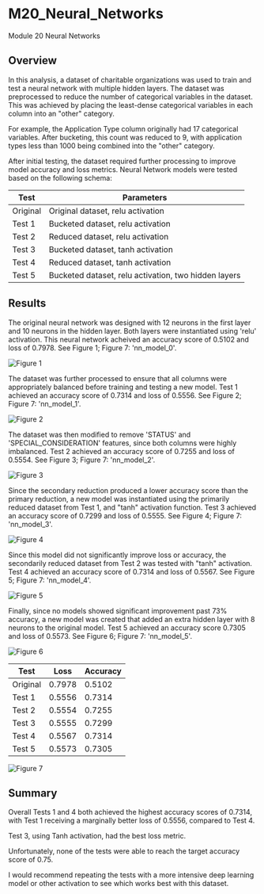 # M20_Neural_Networks
Module 20 Neural Networks

## Overview

In this analysis, a dataset of charitable organizations was used to train and test a neural network with multiple hidden layers. The dataset was preprocessed to reduce the number of categorical variables in the dataset. This was achieved by placing the least-dense categorical variables in each column into an "other" category.

For example, the Application Type column originally had 17 categorical variables. After bucketing, this count was reduced to 9, with application types less than 1000 being combined into the "other" category. 

After initial testing, the dataset required further processing to improve model accuracy and loss metrics. Neural Network models were tested based on the following schema: 

|Test|Parameters|
|---|-----------|
|Original|Original dataset, relu activation|
|Test 1|Bucketed dataset, relu activation|
|Test 2|Reduced dataset, relu activation|
|Test 3|Bucketed dataset, tanh activation|
|Test 4|Reduced dataset, tanh activation|
|Test 5|Bucketed dataset, relu activation, two hidden layers|


## Results

The original neural network was designed with 12 neurons in the first layer and 10 neurons in the hidden layer. Both layers were instantiated using 'relu' activation. This neural network acheived an accuracy score of 0.5102 and loss of 0.7978. See Figure 1; Figure 7: 'nn_model_0'.

![Figure 1]('M20_Neural_Networks/challenge/analysis/Neural_Network_Model_Loss_Accuracy.png')

The dataset was further processed to ensure that all columns were appropriately balanced before training and testing a new model. Test 1 achieved an accuracy score of 0.7314 and loss of 0.5556. See Figure 2; Figure 7: 'nn_model_1'.

![Figure 2]('/challenge/analysis/Optimized_Neural_Network_Model_1H_Test_1_evaluation_graph.png')


The dataset was then modified to remove 'STATUS' and 'SPECIAL_CONSIDERATION' features, since both columns were highly imbalanced. Test 2 achieved an accuracy score of 0.7255 and loss of 0.5554. See Figure 3; Figure 7: 'nn_model_2'.

![Figure 3]('/challenge/analysis/Optimized_Reduced_Neural_Network_Model_1H_Test_2_evaluation_graph.png')

Since the secondary reduction produced a lower accuracy score than the primary reduction, a new model was instantiated using the primarily reduced dataset from Test 1, and "tanh" activation function. Test 3 achieved an accuracy score of 0.7299 and loss of 0.5555. See Figure 4; Figure 7: 'nn_model_3'.


![Figure 4]('/challenge/analysis/Optimized_Tanh_Neural_Network_Model_1H_Test_3_evaluation_graph.png')

Since this model did not significantly improve loss or accuracy, the secondarily reduced dataset from Test 2 was tested with "tanh" activation. Test 4 achieved an accuracy score of 0.7314 and loss of 0.5567. See Figure 5; Figure 7: 'nn_model_4'.

![Figure 5]('/challenge/analysis/Optimized_Tanh_Reduced_Neural_Network_Model_1H_Test_4_evaluation_graph.png')

Finally, since no models showed significant improvement past 73% accuracy, a new model was created that added an extra hidden layer with 8 neurons to the original model. Test 5 achieved an accuracy score 0.7305 and loss of 0.5573. See Figure 6; Figure 7: 'nn_model_5'.

![Figure 6]('/challenge/analysis/Optimized_Neural_Network_Model_2H_Test_5_evaluation_graph.png')



|Test|Loss|Accuracy|
|----|--------|----|
|Original|0.7978|0.5102|
|Test 1|0.5556|0.7314|
|Test 2|0.5554|0.7255|
|Test 3|0.5555|0.7299|
|Test 4|0.5567|0.7314|
|Test 5|0.5573|0.7305|
![Figure 7]('/challenge/analysis/Loss_Accuracy_Tests.png')
## Summary 

Overall Tests 1 and 4 both achieved the highest accuracy scores of 0.7314, with Test 1 receiving a marginally better loss of 0.5556, compared to Test 4. 

Test 3, using Tanh activation, had the best loss metric.

Unfortunately, none of the tests were able to reach the target accuracy score of 0.75.

I would recommend repeating the tests with a more intensive deep learning model or other activation to see which works best with this dataset. 
